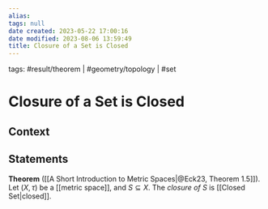 ```yaml
---
alias: 
tags: null
date created: 2023-05-22 17:00:16
date modified: 2023-08-06 13:59:49
title: Closure of a Set is Closed
---
```


tags: #result/theorem | #geometry/topology | #set

# Closure of a Set is Closed

## Context

## Statements

**Theorem** ([[A Short Introduction to Metric Spaces|@Eck23, Theorem 1.5]]). Let $(X,\tau)$ be a [[metric space]], and $S\subseteq X$. The _closure of_ $S$ is [[Closed Set|closed]].
